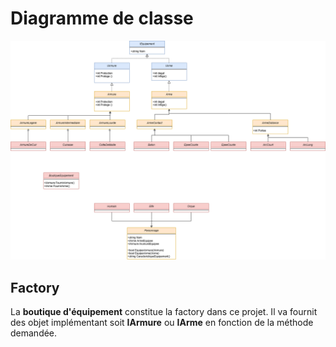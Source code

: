 ﻿# Diagramme de classe

![Diagramme de classe](https://github.com/RobinPBstorm/TF_Archi_Logi-HeroFantasy-DesignPattern/blob/asset/Diagramme_de_classe.png)

## Factory

La **boutique d'équipement** constitue la factory dans ce projet.
Il va fournit des objet implémentant soit **IArmure** ou **IArme** en fonction de la méthode demandée.